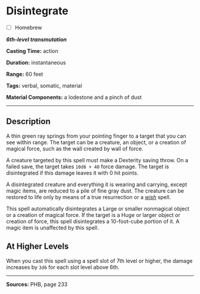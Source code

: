 # Disintegrate

- [ ] Homebrew

***6th-level transmutation***

**Casting Time:** action

**Duration:** instantaneous

**Range:** 60 feet

**Tags:** verbal, somatic, material

**Material Components:** a lodestone and a pinch of dust

---

## Description
A thin green ray springs from your pointing finger to a target that you can see within range.
The target can be a creature, an object, or a creation of magical force, such as the wall created by wall of force.

A creature targeted by this spell must make a Dexterity saving throw.
On a failed save, the target takes `10d6 + 40` force damage.
The target is disintegrated if this damage leaves it with 0 hit points.

A disintegrated creature and everything it is wearing and carrying, except magic items, are reduced to a pile of fine gray dust.
The creature can be restored to life only by means of a true resurrection or a [*wish*](./wish) spell.

This spell automatically disintegrates a Large or smaller nonmagical object or a creation of magical force.
If the target is a Huge or larger object or creation of force, this spell disintegrates a 10-foot-cube portion of it.
A magic item is unaffected by this spell.

## At Higher Levels
When you cast this spell using a spell slot of 7th level or higher, the damage increases by `3d6` for each slot level above 6th.

---

**Sources:** PHB, page 233
